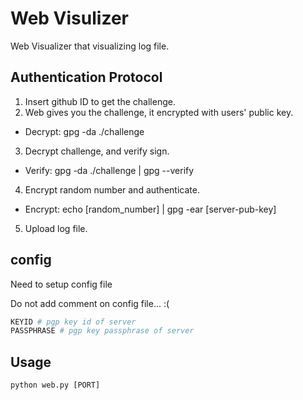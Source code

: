 # Web Visulizer
Web Visualizer that visualizing log file.

## Authentication Protocol
1. Insert github ID to get the challenge.
2. Web gives you the challenge, it encrypted with users' public key.
 - Decrypt: gpg -da ./challenge
3. Decrypt challenge, and verify sign.
 - Verify: gpg -da ./challenge | gpg --verify
4. Encrypt random number and authenticate.
 - Encrypt: echo [random_number] | gpg -ear [server-pub-key]
5. Upload log file.

## config
Need to setup config file

Do not add comment on config file... :(
```bash
KEYID # pgp key id of server
PASSPHRASE # pgp key passphrase of server
```

## Usage
```
python web.py [PORT]
```
